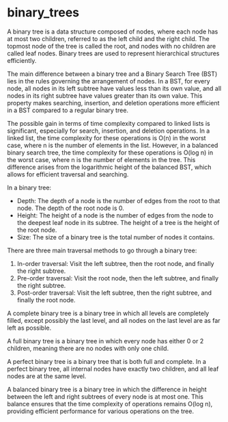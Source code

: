 # binary_trees

A binary tree is a data structure composed of nodes, where each node has at most two children, referred to as the left child and the right child. The topmost node of the tree is called the root, and nodes with no children are called leaf nodes. Binary trees are used to represent hierarchical structures efficiently.

The main difference between a binary tree and a Binary Search Tree (BST) lies in the rules governing the arrangement of nodes. In a BST, for every node, all nodes in its left subtree have values less than its own value, and all nodes in its right subtree have values greater than its own value. This property makes searching, insertion, and deletion operations more efficient in a BST compared to a regular binary tree.

The possible gain in terms of time complexity compared to linked lists is significant, especially for search, insertion, and deletion operations. In a linked list, the time complexity for these operations is O(n) in the worst case, where n is the number of elements in the list. However, in a balanced binary search tree, the time complexity for these operations is O(log n) in the worst case, where n is the number of elements in the tree. This difference arises from the logarithmic height of the balanced BST, which allows for efficient traversal and searching.

In a binary tree:
- Depth: The depth of a node is the number of edges from the root to that node. The depth of the root node is 0.
- Height: The height of a node is the number of edges from the node to the deepest leaf node in its subtree. The height of a tree is the height of the root node.
- Size: The size of a binary tree is the total number of nodes it contains.

There are three main traversal methods to go through a binary tree:
1. In-order traversal: Visit the left subtree, then the root node, and finally the right subtree.
2. Pre-order traversal: Visit the root node, then the left subtree, and finally the right subtree.
3. Post-order traversal: Visit the left subtree, then the right subtree, and finally the root node.

A complete binary tree is a binary tree in which all levels are completely filled, except possibly the last level, and all nodes on the last level are as far left as possible.

A full binary tree is a binary tree in which every node has either 0 or 2 children, meaning there are no nodes with only one child.

A perfect binary tree is a binary tree that is both full and complete. In a perfect binary tree, all internal nodes have exactly two children, and all leaf nodes are at the same level.

A balanced binary tree is a binary tree in which the difference in height between the left and right subtrees of every node is at most one. This balance ensures that the time complexity of operations remains O(log n), providing efficient performance for various operations on the tree.
